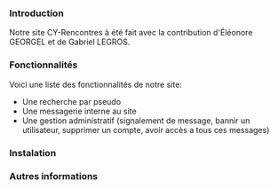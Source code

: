 ### Introduction
Notre site CY-Rencontres à été fait avec la contribution d'Éléonore GEORGEL et de Gabriel LEGROS.

### Fonctionnalités
Voici une liste des fonctionnalités de notre site:
- Une recherche par pseudo
- Une messagerie interne au site
- Une gestion administratif (signalement de message, bannir un utilisateur, supprimer un compte, avoir accès a tous ces messages)

### Instalation


### Autres informations
